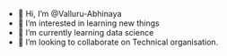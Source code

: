 - 👋 Hi, I’m @Valluru-Abhinaya
- 👀 I’m interested in learning new things 
- 🌱 I’m currently learning data science 
- 💞️ I’m looking to collaborate on Technical organisation.


